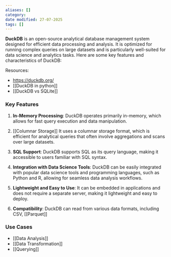 ```yaml
---
aliases: []
category:
date modified: 27-07-2025
tags: []
---
```

**DuckDB** is an open-source analytical database management system designed for efficient data processing and analysis. It is optimized for running complex queries on large datasets and is particularly well-suited for data science and analytics tasks. Here are some key features and characteristics of DuckDB:

Resources:
- https://duckdb.org/
- [[DuckDB in python]]
- [[DuckDB vs SQLite]] 

### Key Features

1. **In-Memory Processing**: DuckDB operates primarily in-memory, which allows for fast query execution and data manipulation.

2. [[Columnar Storage]] It uses a columnar storage format, which is efficient for analytical queries that often involve aggregations and scans over large datasets.

3. **SQL Support**: DuckDB supports SQL as its query language, making it accessible to users familiar with SQL syntax.

4. **Integration with Data Science Tools**: DuckDB can be easily integrated with popular data science tools and programming languages, such as Python and R, allowing for seamless data analysis workflows.

5. **Lightweight and Easy to Use**: It can be embedded in applications and does not require a separate server, making it lightweight and easy to deploy.

6. **Compatibility**: DuckDB can read from various data formats, including CSV, [[Parquet]]

### Use Cases
- [[Data Analysis]]
- [[Data Transformation]]
- [[Querying]]
